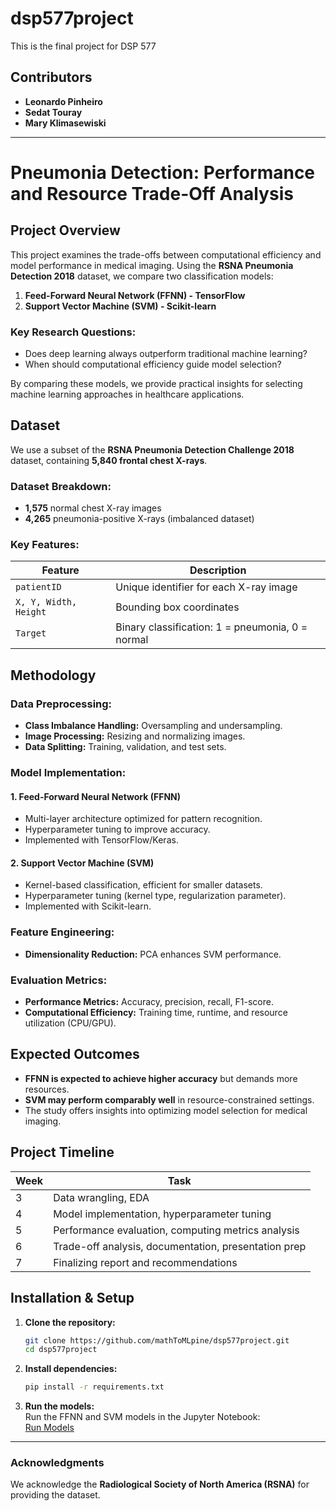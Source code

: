 # dsp577project
This is the final project for DSP 577 

## **Contributors**  
- **Leonardo Pinheiro**  
- **Sedat Touray**  
- **Mary Klimasewiski**  
---

# **Pneumonia Detection: Performance and Resource Trade-Off Analysis**  

## **Project Overview**  
This project examines the trade-offs between computational efficiency and model performance in medical imaging. Using the **RSNA Pneumonia Detection 2018** dataset, we compare two classification models:  

1. **Feed-Forward Neural Network (FFNN) - TensorFlow**  
2. **Support Vector Machine (SVM) - Scikit-learn**  

### **Key Research Questions:**  
- Does deep learning always outperform traditional machine learning?  
- When should computational efficiency guide model selection?  

By comparing these models, we provide practical insights for selecting machine learning approaches in healthcare applications.  

## **Dataset**  
We use a subset of the **RSNA Pneumonia Detection Challenge 2018** dataset, containing **5,840 frontal chest X-rays**.  

### **Dataset Breakdown:**  
- **1,575** normal chest X-ray images  
- **4,265** pneumonia-positive X-rays (imbalanced dataset)  

### **Key Features:**  
| Feature  | Description |
|----------|------------|
| `patientID` | Unique identifier for each X-ray image |
| `X, Y, Width, Height` | Bounding box coordinates |
| `Target` | Binary classification: 1 = pneumonia, 0 = normal |

## **Methodology**  
### **Data Preprocessing:**  
- **Class Imbalance Handling:** Oversampling and undersampling.  
- **Image Processing:** Resizing and normalizing images.  
- **Data Splitting:** Training, validation, and test sets.  

### **Model Implementation:**  
#### **1. Feed-Forward Neural Network (FFNN)**  
- Multi-layer architecture optimized for pattern recognition.  
- Hyperparameter tuning to improve accuracy.  
- Implemented with TensorFlow/Keras.  

#### **2. Support Vector Machine (SVM)**  
- Kernel-based classification, efficient for smaller datasets.  
- Hyperparameter tuning (kernel type, regularization parameter).  
- Implemented with Scikit-learn.  

### **Feature Engineering:**  
- **Dimensionality Reduction:** PCA enhances SVM performance.  

### **Evaluation Metrics:**  
- **Performance Metrics:** Accuracy, precision, recall, F1-score.  
- **Computational Efficiency:** Training time, runtime, and resource utilization (CPU/GPU).  

## **Expected Outcomes**  
- **FFNN is expected to achieve higher accuracy** but demands more resources.  
- **SVM may perform comparably well** in resource-constrained settings.  
- The study offers insights into optimizing model selection for medical imaging.  

## **Project Timeline**  
| Week | Task |
|------|------|
| 3 | Data wrangling, EDA |
| 4 | Model implementation, hyperparameter tuning |
| 5 | Performance evaluation, computing metrics analysis |
| 6 | Trade-off analysis, documentation, presentation prep |
| 7 | Finalizing report and recommendations |

## **Installation & Setup**  
1. **Clone the repository:**  
   ```bash
   git clone https://github.com/mathToMLpine/dsp577project.git
   cd dsp577project
   ```
2. **Install dependencies:**  
   ```bash
   pip install -r requirements.txt
   ```
3. **Run the models:**  
   Run the FFNN and SVM models in the Jupyter Notebook:  
   [Run Models](https://github.com/mathToMLpine/dsp577project/blob/main/DSSP577_Project_with_PCA_tSNE_with_NN.ipynb)  


---  

### **Acknowledgments**  
We acknowledge the **Radiological Society of North America (RSNA)** for providing the dataset.  



